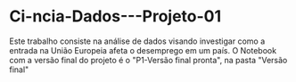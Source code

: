 # Ci-ncia-Dados---Projeto-01
Este trabalho consiste na análise de dados visando investigar como a entrada na União Europeia afeta o desemprego em um país.
O Notebook com a versão final do projeto é o "P1-Versão final pronta", na pasta "Versão final"
